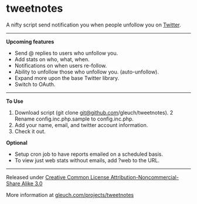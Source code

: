 tweetnotes
========================================================================================

A nifty script send notification you when people unfollow you on [Twitter](http://www.twitter.com).

----------------------------------------------------------------------------------------


**Upcoming features**
*	Send @ replies to users who unfollow you.
*	Add stats on who, what, when.
*	Notifications on when users re-follow.
*	Ability to unfollow those who unfollow you. (auto-unfollow).
*	Expand more upon the base Twitter library.
*	Switch to OAuth.


----------------------------------------------------------------------------------------


**To Use**
1.	Download script (git clone git@github.com/gleuch/tweetnotes).
2 	Rename config.inc.php.sample to config.inc.php.
3.	Add your name, email, and twitter account information.
4.	Check it out.

**Optional**
*	Setup cron job to have reports emailed on a scheduled basis.
*	To view just web stats without emails, add ?web to the URL.


----------------------------------------------------------------------------------------

Released under [Creative Common License Attribution-Noncommercial-Share Alike 3.0](http://creativecommons.org/licenses/by-nc-sa/3.0/us/)

More information at [gleuch.com/projects/tweetnotes](http://www.gleuch.com/projects/tweetnotes)